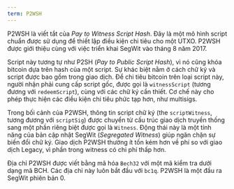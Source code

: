 ```yaml
---
term: P2WSH
---
```


P2WSH là viết tắt của *Pay to Witness Script Hash*. Đây là một mô hình script chuẩn được sử dụng để thiết lập điều kiện chi tiêu cho một UTXO. P2WSH được giới thiệu cùng với việc triển khai SegWit vào tháng 8 năm 2017.

Script này tương tự như P2SH (*Pay to Public Script Hash*), vì nó cũng khóa bitcoin dựa trên hash của một script. Sự khác biệt nằm ở cách chữ ký và script được bao gồm trong giao dịch. Để chi tiêu bitcoin trên loại script này, người nhận phải cung cấp script gốc, được gọi là `witnessScript` (tương đương với `redeemScript`), cùng với các chữ ký cần thiết. Cơ chế này cho phép thực hiện các điều kiện chi tiêu phức tạp hơn, như multisigs.

Trong bối cảnh của P2WSH, thông tin script chữ ký (the `scriptWitness`, tương đương với `scriptSig`) được chuyển từ cấu trúc giao dịch truyền thống sang một phần riêng biệt được gọi là `Witness`. Động thái này là một tính năng của bản cập nhật SegWit (*Segregated Witness*) giúp ngăn chặn sự biến đổi chữ ký. Giao dịch P2WSH thường ít tốn kém hơn về phí so với giao dịch Legacy, vì phần trong witness có chi phí thấp hơn.

Địa chỉ P2WSH được viết bằng mã hóa `Bech32` với một mã kiểm tra dưới dạng mã BCH. Các địa chỉ này luôn bắt đầu với `bc1q`. P2WSH là một đầu ra SegWit phiên bản 0.